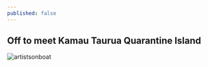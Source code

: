 ```yaml
---
published: false
---
```

## Off to meet Kamau Taurua Quarantine Island

![artistsonboat](https://ia801400.us.archive.org/10/items/dscf-2064-copy/meeting%20the%20island.jpeg)

